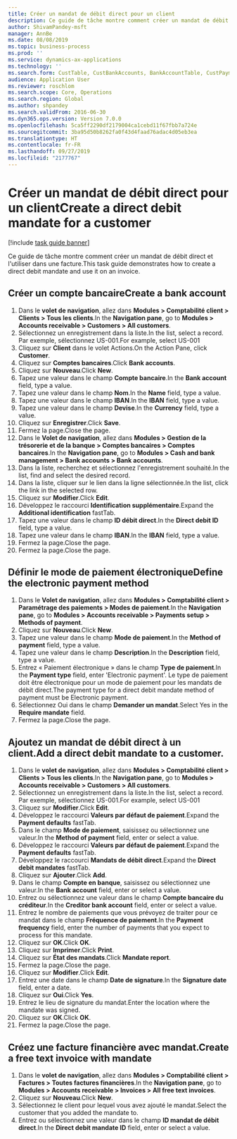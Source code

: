 ```yaml
---
title: Créer un mandat de débit direct pour un client
description: Ce guide de tâche montre comment créer un mandat de débit direct et l'utiliser dans une facture.
author: ShivamPandey-msft
manager: AnnBe
ms.date: 08/08/2019
ms.topic: business-process
ms.prod: ''
ms.service: dynamics-ax-applications
ms.technology: ''
ms.search.form: CustTable, CustBankAccounts, BankAccountTable, CustPaymMode, CustDirectDebitMandate, BankAccountTableLookUp, SrsReportViewerForm,  LogisticsAddressCityLookup, CustFreeInvoice, CustTableLookup
audience: Application User
ms.reviewer: roschlom
ms.search.scope: Core, Operations
ms.search.region: Global
ms.author: shpandey
ms.search.validFrom: 2016-06-30
ms.dyn365.ops.version: Version 7.0.0
ms.openlocfilehash: 5ca5ff2290df2179004ca1cebd11f67fbb7a724e
ms.sourcegitcommit: 3ba95d50b8262fa0f43d4faad76adac4d05eb3ea
ms.translationtype: HT
ms.contentlocale: fr-FR
ms.lasthandoff: 09/27/2019
ms.locfileid: "2177767"
---
```

# <a name="create-a-direct-debit-mandate-for-a-customer"></a><span data-ttu-id="c541f-103">Créer un mandat de débit direct pour un client</span><span class="sxs-lookup"><span data-stu-id="c541f-103">Create a direct debit mandate for a customer</span></span>

[!include [task guide banner](../../includes/task-guide-banner.md)]

<span data-ttu-id="c541f-104">Ce guide de tâche montre comment créer un mandat de débit direct et l'utiliser dans une facture.</span><span class="sxs-lookup"><span data-stu-id="c541f-104">This task guide demonstrates how to create a direct debit mandate and use it on an invoice.</span></span>


## <a name="create-a-bank-account"></a><span data-ttu-id="c541f-105">Créer un compte bancaire</span><span class="sxs-lookup"><span data-stu-id="c541f-105">Create a bank account</span></span>
1. <span data-ttu-id="c541f-106">Dans le **volet de navigation**, allez dans **Modules > Comptabilité client > Clients > Tous les clients**.</span><span class="sxs-lookup"><span data-stu-id="c541f-106">In the **Navigation pane**, go to **Modules > Accounts receivable > Customers > All customers**.</span></span>
2. <span data-ttu-id="c541f-107">Sélectionnez un enregistrement dans la liste.</span><span class="sxs-lookup"><span data-stu-id="c541f-107">In the list, select a record.</span></span> <span data-ttu-id="c541f-108">Par exemple, sélectionnez US-001.</span><span class="sxs-lookup"><span data-stu-id="c541f-108">For example, select US-001</span></span>
3. <span data-ttu-id="c541f-109">Cliquez sur **Client** dans le volet Actions.</span><span class="sxs-lookup"><span data-stu-id="c541f-109">On the Action Pane, click **Customer**.</span></span>
4. <span data-ttu-id="c541f-110">Cliquez sur **Comptes bancaires**.</span><span class="sxs-lookup"><span data-stu-id="c541f-110">Click **Bank accounts**.</span></span>
5. <span data-ttu-id="c541f-111">Cliquez sur **Nouveau**.</span><span class="sxs-lookup"><span data-stu-id="c541f-111">Click **New**.</span></span>
6. <span data-ttu-id="c541f-112">Tapez une valeur dans le champ **Compte bancaire**.</span><span class="sxs-lookup"><span data-stu-id="c541f-112">In the **Bank account** field, type a value.</span></span>
7. <span data-ttu-id="c541f-113">Tapez une valeur dans le champ **Nom**.</span><span class="sxs-lookup"><span data-stu-id="c541f-113">In the **Name** field, type a value.</span></span>
8. <span data-ttu-id="c541f-114">Tapez une valeur dans le champ **IBAN**.</span><span class="sxs-lookup"><span data-stu-id="c541f-114">In the **IBAN** field, type a value.</span></span>
9. <span data-ttu-id="c541f-115">Tapez une valeur dans le champ **Devise**.</span><span class="sxs-lookup"><span data-stu-id="c541f-115">In the **Currency** field, type a value.</span></span>
10. <span data-ttu-id="c541f-116">Cliquez sur **Enregistrer**.</span><span class="sxs-lookup"><span data-stu-id="c541f-116">Click **Save**.</span></span>
11. <span data-ttu-id="c541f-117">Fermez la page.</span><span class="sxs-lookup"><span data-stu-id="c541f-117">Close the page.</span></span>
12. <span data-ttu-id="c541f-118">Dans le **Volet de navigation**, allez dans **Modules > Gestion de la trésorerie et de la banque > Comptes bancaires > Comptes bancaires**.</span><span class="sxs-lookup"><span data-stu-id="c541f-118">In the **Navigation pane**, go to **Modules > Cash and bank management > Bank accounts > Bank accounts**.</span></span>
13. <span data-ttu-id="c541f-119">Dans la liste, recherchez et sélectionnez l'enregistrement souhaité.</span><span class="sxs-lookup"><span data-stu-id="c541f-119">In the list, find and select the desired record.</span></span>
14. <span data-ttu-id="c541f-120">Dans la liste, cliquer sur le lien dans la ligne sélectionnée.</span><span class="sxs-lookup"><span data-stu-id="c541f-120">In the list, click the link in the selected row.</span></span>
15. <span data-ttu-id="c541f-121">Cliquez sur **Modifier**.</span><span class="sxs-lookup"><span data-stu-id="c541f-121">Click **Edit**.</span></span>
16. <span data-ttu-id="c541f-122">Développez le raccourci **Identification supplémentaire**.</span><span class="sxs-lookup"><span data-stu-id="c541f-122">Expand the **Additional identification** fastTab.</span></span>
17. <span data-ttu-id="c541f-123">Tapez une valeur dans le champ **ID débit direct**.</span><span class="sxs-lookup"><span data-stu-id="c541f-123">In the **Direct debit ID** field, type a value.</span></span>
18. <span data-ttu-id="c541f-124">Tapez une valeur dans le champ **IBAN**.</span><span class="sxs-lookup"><span data-stu-id="c541f-124">In the **IBAN** field, type a value.</span></span>
19. <span data-ttu-id="c541f-125">Fermez la page.</span><span class="sxs-lookup"><span data-stu-id="c541f-125">Close the page.</span></span>
20. <span data-ttu-id="c541f-126">Fermez la page.</span><span class="sxs-lookup"><span data-stu-id="c541f-126">Close the page.</span></span>

## <a name="define-the-electronic-payment-method"></a><span data-ttu-id="c541f-127">Définir le mode de paiement électronique</span><span class="sxs-lookup"><span data-stu-id="c541f-127">Define the electronic payment method</span></span>
1. <span data-ttu-id="c541f-128">Dans le **Volet de navigation**, allez dans **Modules > Comptabilité client > Paramétrage des paiements > Modes de paiement**.</span><span class="sxs-lookup"><span data-stu-id="c541f-128">In the **Navigation pane**, go to **Modules > Accounts receivable > Payments setup > Methods of payment**.</span></span>
2. <span data-ttu-id="c541f-129">Cliquez sur **Nouveau**.</span><span class="sxs-lookup"><span data-stu-id="c541f-129">Click **New**.</span></span>
3. <span data-ttu-id="c541f-130">Tapez une valeur dans le champ **Mode de paiement**.</span><span class="sxs-lookup"><span data-stu-id="c541f-130">In the **Method of payment** field, type a value.</span></span>
4. <span data-ttu-id="c541f-131">Tapez une valeur dans le champ **Description**.</span><span class="sxs-lookup"><span data-stu-id="c541f-131">In the **Description** field, type a value.</span></span>
5. <span data-ttu-id="c541f-132">Entrez « Paiement électronique » dans le champ **Type de paiement**.</span><span class="sxs-lookup"><span data-stu-id="c541f-132">In the **Payment type** field, enter 'Electronic payment'.</span></span> <span data-ttu-id="c541f-133">Le type de paiement doit être électronique pour un mode de paiement pour les mandats de débit direct.</span><span class="sxs-lookup"><span data-stu-id="c541f-133">The payment type for a direct debit mandate method of payment must be Electronic payment.</span></span>
6. <span data-ttu-id="c541f-134">Sélectionnez Oui dans le champ **Demander un mandat**.</span><span class="sxs-lookup"><span data-stu-id="c541f-134">Select Yes in the **Require mandate** field.</span></span>
7. <span data-ttu-id="c541f-135">Fermez la page.</span><span class="sxs-lookup"><span data-stu-id="c541f-135">Close the page.</span></span>

## <a name="add-a-direct-debit-mandate-to-a-customer"></a><span data-ttu-id="c541f-136">Ajoutez un mandat de débit direct à un client.</span><span class="sxs-lookup"><span data-stu-id="c541f-136">Add a direct debit mandate to a customer.</span></span>
1. <span data-ttu-id="c541f-137">Dans le **volet de navigation**, allez dans **Modules > Comptabilité client > Clients > Tous les clients**.</span><span class="sxs-lookup"><span data-stu-id="c541f-137">In the **Navigation pane**, go to **Modules > Accounts receivable > Customers > All customers**.</span></span>
2. <span data-ttu-id="c541f-138">Sélectionnez un enregistrement dans la liste.</span><span class="sxs-lookup"><span data-stu-id="c541f-138">In the list, select a record.</span></span> <span data-ttu-id="c541f-139">Par exemple, sélectionnez US-001.</span><span class="sxs-lookup"><span data-stu-id="c541f-139">For example, select US-001</span></span>
3. <span data-ttu-id="c541f-140">Cliquez sur **Modifier**.</span><span class="sxs-lookup"><span data-stu-id="c541f-140">Click **Edit**.</span></span>
4. <span data-ttu-id="c541f-141">Développez le raccourci **Valeurs par défaut de paiement**.</span><span class="sxs-lookup"><span data-stu-id="c541f-141">Expand the **Payment defaults** fastTab.</span></span>
5. <span data-ttu-id="c541f-142">Dans le champ **Mode de paiement**, saisissez ou sélectionnez une valeur.</span><span class="sxs-lookup"><span data-stu-id="c541f-142">In the **Method of payment** field, enter or select a value.</span></span>
6. <span data-ttu-id="c541f-143">Développez le raccourci **Valeurs par défaut de paiement**.</span><span class="sxs-lookup"><span data-stu-id="c541f-143">Expand the **Payment defaults** fastTab.</span></span>
7. <span data-ttu-id="c541f-144">Développez le raccourci **Mandats de débit direct**.</span><span class="sxs-lookup"><span data-stu-id="c541f-144">Expand the **Direct debit mandates** fastTab.</span></span>
8. <span data-ttu-id="c541f-145">Cliquez sur **Ajouter**.</span><span class="sxs-lookup"><span data-stu-id="c541f-145">Click **Add**.</span></span>
9. <span data-ttu-id="c541f-146">Dans le champ **Compte en banque**, saisissez ou sélectionnez une valeur.</span><span class="sxs-lookup"><span data-stu-id="c541f-146">In the **Bank account** field, enter or select a value.</span></span>
10. <span data-ttu-id="c541f-147">Entrez ou sélectionnez une valeur dans le champ **Compte bancaire du créditeur**.</span><span class="sxs-lookup"><span data-stu-id="c541f-147">In the **Creditor bank account** field, enter or select a value.</span></span>
11. <span data-ttu-id="c541f-148">Entrez le nombre de paiements que vous prévoyez de traiter pour ce mandat dans le champ **Fréquence de paiement**.</span><span class="sxs-lookup"><span data-stu-id="c541f-148">In the **Payment frequency** field, enter the number of payments that you expect to process for this mandate.</span></span>
12. <span data-ttu-id="c541f-149">Cliquez sur **OK**.</span><span class="sxs-lookup"><span data-stu-id="c541f-149">Click **OK**.</span></span>
13. <span data-ttu-id="c541f-150">Cliquez sur **Imprimer**.</span><span class="sxs-lookup"><span data-stu-id="c541f-150">Click **Print**.</span></span>
14. <span data-ttu-id="c541f-151">Cliquez sur **État des mandats**.</span><span class="sxs-lookup"><span data-stu-id="c541f-151">Click **Mandate report**.</span></span>
15. <span data-ttu-id="c541f-152">Fermez la page.</span><span class="sxs-lookup"><span data-stu-id="c541f-152">Close the page.</span></span>
16. <span data-ttu-id="c541f-153">Cliquez sur **Modifier**.</span><span class="sxs-lookup"><span data-stu-id="c541f-153">Click **Edit**.</span></span>
17. <span data-ttu-id="c541f-154">Entrez une date dans le champ **Date de signature**.</span><span class="sxs-lookup"><span data-stu-id="c541f-154">In the **Signature date** field, enter a date.</span></span>
18. <span data-ttu-id="c541f-155">Cliquez sur **Oui**.</span><span class="sxs-lookup"><span data-stu-id="c541f-155">Click **Yes**.</span></span>
19. <span data-ttu-id="c541f-156">Entrez le lieu de signature du mandat.</span><span class="sxs-lookup"><span data-stu-id="c541f-156">Enter the location where the mandate was signed.</span></span>
20. <span data-ttu-id="c541f-157">Cliquez sur **OK**.</span><span class="sxs-lookup"><span data-stu-id="c541f-157">Click **OK**.</span></span>
21. <span data-ttu-id="c541f-158">Fermez la page.</span><span class="sxs-lookup"><span data-stu-id="c541f-158">Close the page.</span></span>

## <a name="create-a-free-text-invoice-with-mandate"></a><span data-ttu-id="c541f-159">Créez une facture financière avec mandat.</span><span class="sxs-lookup"><span data-stu-id="c541f-159">Create a free text invoice with mandate</span></span>
1. <span data-ttu-id="c541f-160">Dans le **volet de navigation**, allez dans **Modules > Comptabilité client > Factures > Toutes factures financières**.</span><span class="sxs-lookup"><span data-stu-id="c541f-160">In the **Navigation pane**, go to **Modules > Accounts receivable > Invoices > All free text invoices**.</span></span>
2. <span data-ttu-id="c541f-161">Cliquez sur **Nouveau**.</span><span class="sxs-lookup"><span data-stu-id="c541f-161">Click **New**.</span></span>
3. <span data-ttu-id="c541f-162">Sélectionnez le client pour lequel vous avez ajouté le mandat.</span><span class="sxs-lookup"><span data-stu-id="c541f-162">Select the customer that you added the mandate to.</span></span>
4. <span data-ttu-id="c541f-163">Entrez ou sélectionnez une valeur dans le champ **ID mandat de débit direct**.</span><span class="sxs-lookup"><span data-stu-id="c541f-163">In the **Direct debit mandate ID** field, enter or select a value.</span></span>

